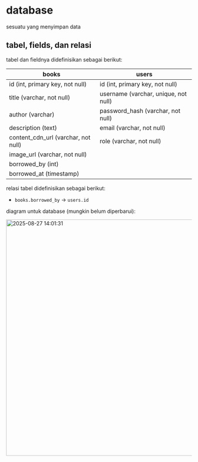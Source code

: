 # database

sesuatu yang menyimpan data


## tabel, fields, dan relasi

tabel dan fieldnya didefinisikan sebagai berikut:

|books|users|
|-|-|
|id (int, primary key, not null)|id (int, primary key, not null)|
|title (varchar, not null)|username (varchar, unique, not null)|
|author (varchar)|password_hash (varchar, not null)|
|description (text)|email (varchar, not null)|
|content_cdn_url (varchar, not null)|role (varchar, not null)|
|image_url (varchar, not null)|
|borrowed_by (int)|
|borrowed_at (timestamp)|


relasi tabel didefinisikan sebagai berikut:

- `books.borrowed_by` -> `users.id`


diagram untuk database (mungkin belum diperbarui):

<img width="881" height="639" alt="2025-08-27 14:01:31" src="https://github.com/user-attachments/assets/03c7dfa3-4d28-4989-8644-0ebb2d9c2813" />
